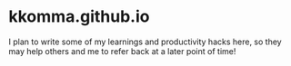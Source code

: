 # kkomma.github.io
I plan to write some of my learnings and productivity hacks here, so they may help others and me to refer back at a later point of time!
